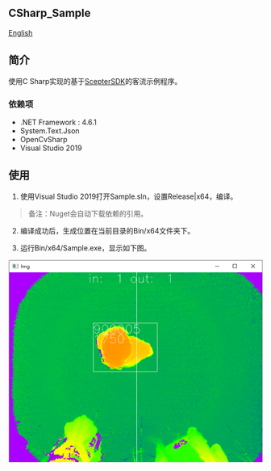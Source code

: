 ## CSharp_Sample

[English](README.md)
## 简介

使用C Sharp实现的基于[ScepterSDK](https://github.com/ScepterSW/ScepterSDK)的客流示例程序。

### 依赖项

- .NET Framework : 4.6.1
- System.Text.Json
- OpenCvSharp
- Visual Studio 2019

## 使用

1. 使用Visual Studio 2019打开Sample.sln，设置Release|x64，编译。

  > 备注：Nuget会自动下载依赖的引用。

2. 编译成功后，生成位置在当前目录的Bin/x64文件夹下。

3. 运行Bin/x64/Sample.exe，显示如下图。

  ![CSharp](../../assets/CSharp.png)

  

